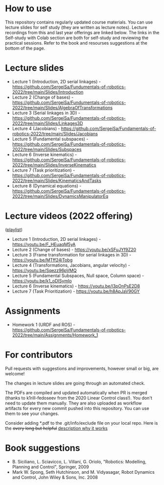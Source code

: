 # How to use

This repository contains regularly updated course materials. You can use lecture slides for self study (they are written as lecture notes). Lecture recordings from this and last year offerings are linked below. The links in the Self-study with Colab section are both for self-study and reviewing the practical sessions. Refer to the book and resourses suggestions at the bottom of the page.

# Lecture slides

* Lecture 1 (Introduction, 2D serial linkages) - https://github.com/SergeiSa/Fundumentals-of-robotics-2022/tree/main/Slides/Introduction
* Lecture 2 (Change of bases) - https://github.com/SergeiSa/Fundumentals-of-robotics-2022/tree/main/Slides/AlgebraOfTransformations
* Lecture 3 (Serial linkages in 3D) - https://github.com/SergeiSa/Fundamentals-of-robotics-2022/tree/main/Slides/Linkages3D
* Lecture 4 (Jacobians) - https://github.com/SergeiSa/Fundamentals-of-robotics-2022/tree/main/Slides/Jacobians
* Lecture 5 (Fundamental subspaces) - https://github.com/SergeiSa/Fundamentals-of-robotics-2022/tree/main/Slides/Subspaces
* Lecture 6 (Inverse kinematics) - https://github.com/SergeiSa/Fundamentals-of-robotics-2022/tree/main/Slides/InverseKinematics
* Lecture 7 (Task prioritization) - https://github.com/SergeiSa/Fundamentals-of-robotics-2022/tree/main/Slides/KinematicsAndTasks
* Lecture 8 (Dynamical equations) - https://github.com/SergeiSa/Fundamentals-of-robotics-2022/tree/main/Slides/DynamicsManipulatorEq

# Lecture videos (2022 offering)

([playlist](https://www.youtube.com/watch?v=F_HEuaqM5yA&list=PLlxR_sEKjSpS51VjnYjxYnLwdCxjzIKS6&ab_channel=SergeiS))

* Lecture 1 (Introduction, 2D serial linkages) - https://youtu.be/F_HEuaqM5yA
* Lecture 2 (Change of bases) - https://youtu.be/xSFuJYf9Z20
* Lecture 3 (Frame transformation for serial linkages in 3D) - https://youtu.be/MTff24iTobg
* Lecture 4 (Transformations, Jacobians, angular velocity) - https://youtu.be/Sqezz96pVMQ
* Lecture 5 (Fundamental Subspaces, Null space, Column space) - https://youtu.be/k1_oDISymIo
* Lecture 6 (Inverse kinematics) - https://youtu.be/l3pOnPsE2D8
* Lecture 7 (Task Prioritization) - https://youtu.be/h8ApJaV90GY


# Assignments

* Homework 1 (URDF and ROS) - https://github.com/SergeiSa/Fundamentals-of-robotics-2022/tree/main/Assignments/Homework_1

# For contributors

Pull requests with suggestions and improvements, however small or big, are welcome!

The changes in lecture slides are going through an automated check.

The PDFs are compiled and updated automatically when PR is merged (thanks to k1rill-fedoseev from the 2020 Linear Control class!). You don't need to update them manually. They are also uploaded as workflow artifacts for every new commit pushed into this repository. You can use them to see your changes.
 
Consider adding \*.pdf to the .git/info/exclude file on your local repo. Here is the ~~overy long but helpful~~ [description why it works](https://medium.com/@dave_lunny/exclude-files-from-git-without-committing-changes-to-gitignore-986fa712e78d)

# Book suggestions

* B. Siciliano, L. Sciavicco, L. Villani, G. Oriolo, "Robotics: Modelling, Planning and Control", Springer, 2009
* Mark W. Spong, Seth Hutchinson, and M. Vidyasagar, Robot Dynamics and Control, John Wiley & Sons, Inc. 2008
